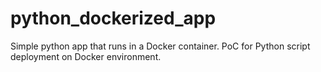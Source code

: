 # python_dockerized_app

Simple python app that runs in a Docker container. PoC for Python script deployment on Docker environment.